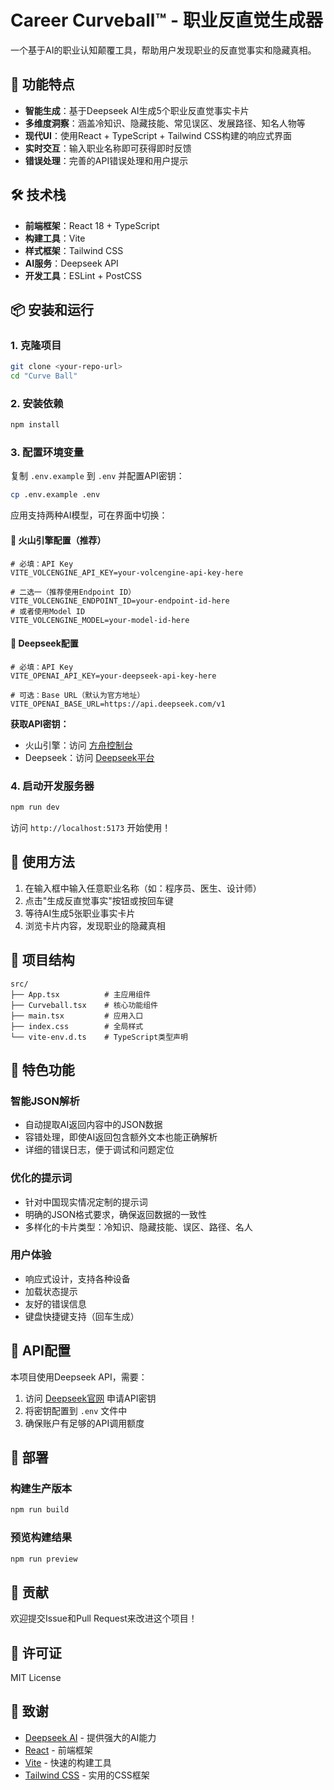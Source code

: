# Career Curveball™ - 职业反直觉生成器

一个基于AI的职业认知颠覆工具，帮助用户发现职业的反直觉事实和隐藏真相。

## 🚀 功能特点

- **智能生成**：基于Deepseek AI生成5个职业反直觉事实卡片
- **多维度洞察**：涵盖冷知识、隐藏技能、常见误区、发展路径、知名人物等
- **现代UI**：使用React + TypeScript + Tailwind CSS构建的响应式界面
- **实时交互**：输入职业名称即可获得即时反馈
- **错误处理**：完善的API错误处理和用户提示

## 🛠️ 技术栈

- **前端框架**：React 18 + TypeScript
- **构建工具**：Vite
- **样式框架**：Tailwind CSS
- **AI服务**：Deepseek API
- **开发工具**：ESLint + PostCSS

## 📦 安装和运行

### 1. 克隆项目
```bash
git clone <your-repo-url>
cd "Curve Ball"
```

### 2. 安装依赖
```bash
npm install
```

### 3. 配置环境变量
复制 `.env.example` 到 `.env` 并配置API密钥：
```bash
cp .env.example .env
```

应用支持两种AI模型，可在界面中切换：

#### 🌋 火山引擎配置（推荐）
```env
# 必填：API Key
VITE_VOLCENGINE_API_KEY=your-volcengine-api-key-here

# 二选一（推荐使用Endpoint ID）
VITE_VOLCENGINE_ENDPOINT_ID=your-endpoint-id-here
# 或者使用Model ID
VITE_VOLCENGINE_MODEL=your-model-id-here
```

#### 🤖 Deepseek配置
```env
# 必填：API Key
VITE_OPENAI_API_KEY=your-deepseek-api-key-here

# 可选：Base URL（默认为官方地址）
VITE_OPENAI_BASE_URL=https://api.deepseek.com/v1
```

**获取API密钥：**
- 火山引擎：访问 [方舟控制台](https://console.volcengine.com/ark)
- Deepseek：访问 [Deepseek平台](https://platform.deepseek.com/)

### 4. 启动开发服务器
```bash
npm run dev
```

访问 `http://localhost:5173` 开始使用！

## 🎯 使用方法

1. 在输入框中输入任意职业名称（如：程序员、医生、设计师）
2. 点击"生成反直觉事实"按钮或按回车键
3. 等待AI生成5张职业事实卡片
4. 浏览卡片内容，发现职业的隐藏真相

## 🔧 项目结构

```
src/
├── App.tsx          # 主应用组件
├── Curveball.tsx    # 核心功能组件
├── main.tsx         # 应用入口
├── index.css        # 全局样式
└── vite-env.d.ts    # TypeScript类型声明
```

## 🌟 特色功能

### 智能JSON解析
- 自动提取AI返回内容中的JSON数据
- 容错处理，即使AI返回包含额外文本也能正确解析
- 详细的错误日志，便于调试和问题定位

### 优化的提示词
- 针对中国现实情况定制的提示词
- 明确的JSON格式要求，确保返回数据的一致性
- 多样化的卡片类型：冷知识、隐藏技能、误区、路径、名人

### 用户体验
- 响应式设计，支持各种设备
- 加载状态提示
- 友好的错误信息
- 键盘快捷键支持（回车生成）

## 🔑 API配置

本项目使用Deepseek API，需要：

1. 访问 [Deepseek官网](https://api.deepseek.com/) 申请API密钥
2. 将密钥配置到 `.env` 文件中
3. 确保账户有足够的API调用额度

## 🚀 部署

### 构建生产版本
```bash
npm run build
```

### 预览构建结果
```bash
npm run preview
```

## 🤝 贡献

欢迎提交Issue和Pull Request来改进这个项目！

## 📄 许可证

MIT License

## 🙏 致谢

- [Deepseek AI](https://deepseek.com/) - 提供强大的AI能力
- [React](https://reactjs.org/) - 前端框架
- [Vite](https://vitejs.dev/) - 快速的构建工具
- [Tailwind CSS](https://tailwindcss.com/) - 实用的CSS框架
